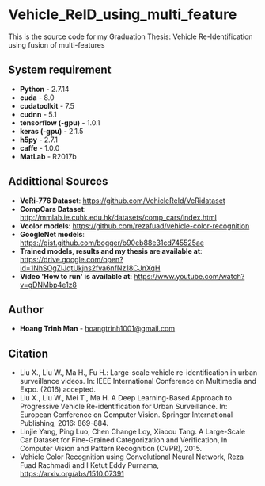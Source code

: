 # Vehicle_ReID_using_multi_feature

This is the source code for my Graduation Thesis: Vehicle Re-Identification using fusion of multi-features

## System requirement
* **Python** - 2.7.14
* **cuda** - 8.0
* **cudatoolkit** - 7.5
* **cudnn** - 5.1
* **tensorflow (-gpu)** - 1.0.1
* **keras (-gpu)** - 2.1.5
* **h5py** - 2.7.1
* **caffe** - 1.0.0
* **MatLab** - R2017b

## Addittional Sources
* **VeRi-776 Dataset**: https://github.com/VehicleReId/VeRidataset
* **CompCars Dataset**: http://mmlab.ie.cuhk.edu.hk/datasets/comp_cars/index.html
* **Vcolor models**: https://github.com/rezafuad/vehicle-color-recognition
* **GoogleNet models**: https://gist.github.com/bogger/b90eb88e31cd745525ae
* **Trained models, results and my thesis are available at**: https://drive.google.com/open?id=1NhSOgZlJqtUkjns2fva6nfNz18CJnXqH
* **Video 'How to run' is available at**: https://www.youtube.com/watch?v=gDNMbp4e1z8

## Author

* **Hoang Trinh Man** - hoangtrinh1001@gmail.com

## Citation
* Liu X., Liu W., Ma H., Fu H.: Large-scale vehicle re-identification in urban surveillance videos. In: IEEE International Conference on Multimedia and Expo. (2016) accepted.
* Liu X., Liu W., Mei T., Ma H. A Deep Learning-Based Approach to Progressive Vehicle Re-identification for Urban Surveillance.  In: European Conference on Computer Vision. Springer International Publishing, 2016: 869-884.
* Linjie Yang, Ping Luo, Chen Change Loy, Xiaoou Tang. A Large-Scale Car Dataset for Fine-Grained Categorization and Verification, In Computer Vision and Pattern Recognition (CVPR), 2015.
* Vehicle Color Recognition using Convolutional Neural Network, Reza Fuad Rachmadi and I Ketut Eddy Purnama, https://arxiv.org/abs/1510.07391

